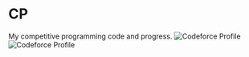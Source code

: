 # CP
My competitive programming code and progress.
![Codeforce Profile](https://raw.githubusercontent.com/Kan505/cf-stats/main/output/light_card.svg#gh-dark-mode-only)
![Codeforce Profile](https://raw.githubusercontent.com/Kan505/cf-stats/main/output/light_card.svg)
